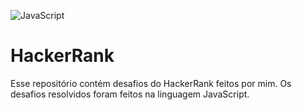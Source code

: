 ![JavaScript](https://img.shields.io/badge/JavaScript-F7DF1E?style=for-the-badge&logo=javascript&logoColor=black)

# HackerRank 

Esse repositório contém desafios do HackerRank feitos por mim. Os desafios resolvidos foram feitos na linguagem JavaScript.


